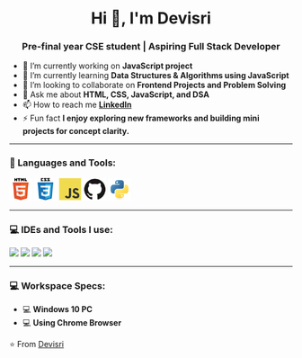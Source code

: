 <h1 align="center">Hi 👋, I'm Devisri</h1>
<h3 align="center">Pre-final year CSE student | Aspiring Full Stack Developer</h3>

- 🔭 I’m currently working on **JavaScript project**
- 🌱 I’m currently learning **Data Structures & Algorithms using JavaScript**
- 🤝 I’m looking to collaborate on **Frontend Projects and Problem Solving**
- 💬 Ask me about **HTML, CSS, JavaScript, and DSA**
- 📫 How to reach me **[LinkedIn](https://www.linkedin.com/in/devisri-v-e-a046372bb?utm_source=share&utm_campaign=share_via&utm_content=profile&utm_medium=android_app)**
- ⚡ Fun fact **I enjoy exploring new frameworks and building mini projects for concept clarity.**

---

### 🚀 Languages and Tools:

<p align="left">
  <img src="https://raw.githubusercontent.com/devicons/devicon/master/icons/html5/html5-original-wordmark.svg" alt="HTML5" width="40" height="40"/>
  <img src="https://raw.githubusercontent.com/devicons/devicon/master/icons/css3/css3-original-wordmark.svg" alt="CSS3" width="40" height="40"/>
  <img src="https://raw.githubusercontent.com/devicons/devicon/master/icons/javascript/javascript-original.svg" alt="JavaScript" width="40" height="40"/>
  <img src="https://raw.githubusercontent.com/devicons/devicon/master/icons/github/github-original.svg" alt="GitHub" width="40" height="40"/>
  <img src="https://raw.githubusercontent.com/devicons/devicon/master/icons/python/python-original.svg" alt="Python" width="40" height="40"/>
</p>

---

### 💻 IDEs and Tools I use:

<p align="left">
  <img src="https://img.shields.io/badge/VS%20Code-007ACC?style=for-the-badge&logo=visual-studio-code&logoColor=white"/>
  <img src="https://img.shields.io/badge/GitHub-100000?style=for-the-badge&logo=github&logoColor=white"/>
  <img src="https://img.shields.io/badge/Canva-00C4CC?style=for-the-badge&logo=canva&logoColor=white"/>
  <img src="https://img.shields.io/badge/Python%20IDLE-3776AB?style=for-the-badge&logo=python&logoColor=white"/>
</p>

---

### 💻 Workspace Specs:

- 💻 **Windows 10 PC**
- 💻 **Using Chrome Browser**


⭐️ From [Devisri](https://github.com/devisrics)

